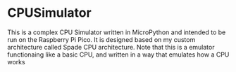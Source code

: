 # CPUSimulator
This is a complex CPU Simulator written in MicroPython and intended to be run on the Raspberry Pi Pico.
It is designed based on my custom architecture called Spade CPU architecture.
Note that this is a emulator functionaing like a basic CPU, and written in a way that emulates how a CPU works
